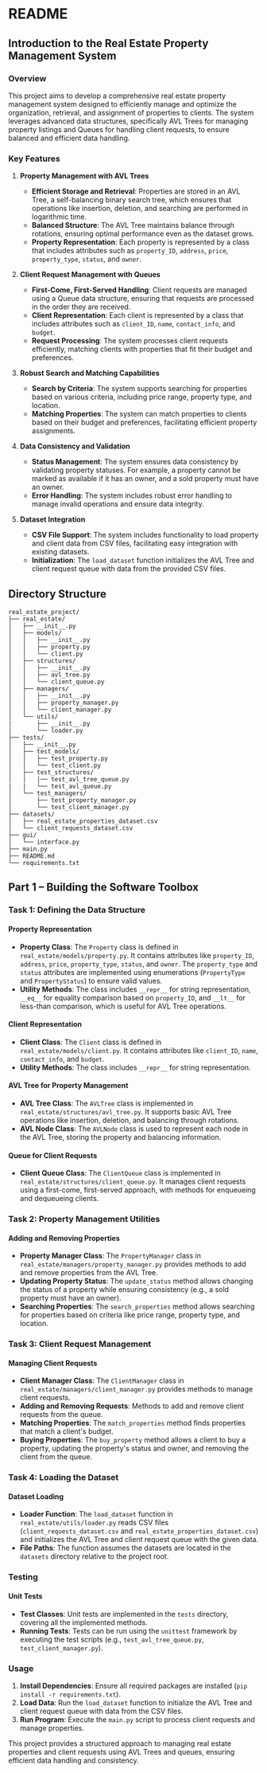 # README

## Introduction to the Real Estate Property Management System

### Overview

This project aims to develop a comprehensive real estate property management system designed to efficiently manage and optimize the organization, retrieval, and assignment of properties to clients. The system leverages advanced data structures, specifically AVL Trees for managing property listings and Queues for handling client requests, to ensure balanced and efficient data handling.

### Key Features

1. **Property Management with AVL Trees**
   - **Efficient Storage and Retrieval**: Properties are stored in an AVL Tree, a self-balancing binary search tree, which ensures that operations like insertion, deletion, and searching are performed in logarithmic time.
   - **Balanced Structure**: The AVL Tree maintains balance through rotations, ensuring optimal performance even as the dataset grows.
   - **Property Representation**: Each property is represented by a class that includes attributes such as `property_ID`, `address`, `price`, `property_type`, `status`, and `owner`.

2. **Client Request Management with Queues**
   - **First-Come, First-Served Handling**: Client requests are managed using a Queue data structure, ensuring that requests are processed in the order they are received.
   - **Client Representation**: Each client is represented by a class that includes attributes such as `client_ID`, `name`, `contact_info`, and `budget`.
   - **Request Processing**: The system processes client requests efficiently, matching clients with properties that fit their budget and preferences.

3. **Robust Search and Matching Capabilities**
   - **Search by Criteria**: The system supports searching for properties based on various criteria, including price range, property type, and location.
   - **Matching Properties**: The system can match properties to clients based on their budget and preferences, facilitating efficient property assignments.

4. **Data Consistency and Validation**
   - **Status Management**: The system ensures data consistency by validating property statuses. For example, a property cannot be marked as available if it has an owner, and a sold property must have an owner.
   - **Error Handling**: The system includes robust error handling to manage invalid operations and ensure data integrity.

5. **Dataset Integration**
   - **CSV File Support**: The system includes functionality to load property and client data from CSV files, facilitating easy integration with existing datasets.
   - **Initialization**: The `load_dataset` function initializes the AVL Tree and client request queue with data from the provided CSV files.

## Directory Structure

```
real_estate_project/
├── real_estate/
│   ├── __init__.py
│   ├── models/
│   │   ├── __init__.py
│   │   ├── property.py
│   │   └── client.py
│   ├── structures/
│   │   ├── __init__.py
│   │   ├── avl_tree.py
│   │   └── client_queue.py
│   ├── managers/
│   │   ├── __init__.py
│   │   ├── property_manager.py
│   │   └── client_manager.py
│   └── utils/
|       ├── __init__.py
│       └── loader.py
├── tests/
│   ├── __init__.py
│   ├── test_models/
│   │   ├── test_property.py
│   │   └── test_client.py
│   ├── test_structures/
│   │   |── test_avl_tree_queue.py
|   |   └── test_avl_queue.py
│   └── test_managers/
│       ├── test_property_manager.py
│       └── test_client_manager.py
├── datasets/
│   ├── real_estate_properties_dataset.csv
│   └── client_requests_dataset.csv
├── gui/
│   └── interface.py
├── main.py
├── README.md
└── requirements.txt
```


## Part 1 – Building the Software Toolbox

### Task 1: Defining the Data Structure

#### Property Representation
- **Property Class**: The `Property` class is defined in `real_estate/models/property.py`. It contains attributes like `property_ID`, `address`, `price`, `property_type`, `status`, and `owner`. The `property_type` and `status` attributes are implemented using enumerations (`PropertyType` and `PropertyStatus`) to ensure valid values.
- **Utility Methods**: The class includes `__repr__` for string representation, `__eq__` for equality comparison based on `property_ID`, and `__lt__` for less-than comparison, which is useful for AVL Tree operations.

#### Client Representation
- **Client Class**: The `Client` class is defined in `real_estate/models/client.py`. It contains attributes like `client_ID`, `name`, `contact_info`, and `budget`.
- **Utility Methods**: The class includes `__repr__` for string representation.

#### AVL Tree for Property Management
- **AVL Tree Class**: The `AVLTree` class is implemented in `real_estate/structures/avl_tree.py`. It supports basic AVL Tree operations like insertion, deletion, and balancing through rotations.
- **AVL Node Class**: The `AVLNode` class is used to represent each node in the AVL Tree, storing the property and balancing information.

#### Queue for Client Requests
- **Client Queue Class**: The `ClientQueue` class is implemented in `real_estate/structures/client_queue.py`. It manages client requests using a first-come, first-served approach, with methods for enqueueing and dequeueing clients.

### Task 2: Property Management Utilities

#### Adding and Removing Properties
- **Property Manager Class**: The `PropertyManager` class in `real_estate/managers/property_manager.py` provides methods to add and remove properties from the AVL Tree.
- **Updating Property Status**: The `update_status` method allows changing the status of a property while ensuring consistency (e.g., a sold property must have an owner).
- **Searching Properties**: The `search_properties` method allows searching for properties based on criteria like price range, property type, and location.

### Task 3: Client Request Management

#### Managing Client Requests
- **Client Manager Class**: The `ClientManager` class in `real_estate/managers/client_manager.py` provides methods to manage client requests.
- **Adding and Removing Requests**: Methods to add and remove client requests from the queue.
- **Matching Properties**: The `match_properties` method finds properties that match a client's budget.
- **Buying Properties**: The `buy_property` method allows a client to buy a property, updating the property's status and owner, and removing the client from the queue.

### Task 4: Loading the Dataset

#### Dataset Loading
- **Loader Function**: The `load_dataset` function in `real_estate/utils/loader.py` reads CSV files (`client_requests_dataset.csv` and `real_estate_properties_dataset.csv`) and initializes the AVL Tree and client request queue with the given data.
- **File Paths**: The function assumes the datasets are located in the `datasets` directory relative to the project root.

### Testing

#### Unit Tests
- **Test Classes**: Unit tests are implemented in the `tests` directory, covering all the implemented methods.
- **Running Tests**: Tests can be run using the `unittest` framework by executing the test scripts (e.g., `test_avl_tree_queue.py`, `test_client_manager.py`).


### Usage

1. **Install Dependencies**: Ensure all required packages are installed (`pip install -r requirements.txt`).
2. **Load Data**: Run the `load_dataset` function to initialize the AVL Tree and client request queue with data from the CSV files.
3. **Run Program**: Execute the `main.py` script to process client requests and manage properties.

This project provides a structured approach to managing real estate properties and client requests using AVL Trees and queues, ensuring efficient data handling and consistency.